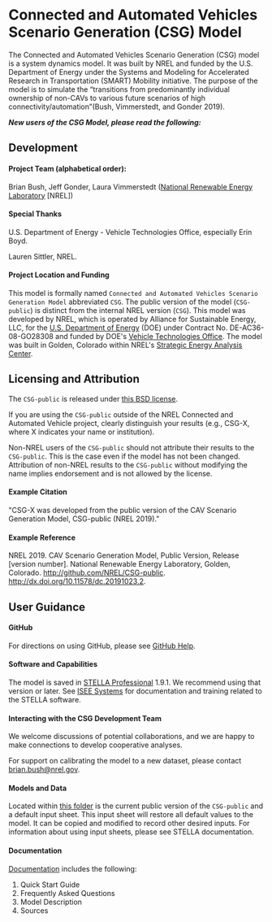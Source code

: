﻿# Connected and Automated Vehicles Scenario Generation (CSG) Model


The Connected and Automated Vehicles Scenario Generation (CSG) model is a system dynamics
model. It was built by NREL and funded by the U.S. Department of Energy under the Systems
and Modeling for Accelerated Research in Transportation (SMART) Mobility initiative. The
purpose of the model is to simulate the “transitions from predominantly individual ownership
of non-CAVs to various future scenarios of high connectivity/automation”(Bush, Vimmerstedt,
and Gonder 2019).


***New users of the CSG Model, please read the following:***


## Development


#### Project Team (alphabetical order):

Brian Bush, Jeff Gonder, Laura Vimmerstedt ([National Renewable Energy Laboratory](http://www.nrel.gov/) [NREL])


#### Special Thanks 

U.S. Department of Energy - Vehicle Technologies Office, especially Erin Boyd. 

Lauren Sittler, NREL.


#### Project Location and Funding

This model is formally named ``Connected and Automated Vehicles Scenario Generation Model`` abbreviated ``CSG``. The public version of the model (``CSG-public``) is distinct from the internal NREL version (``CSG``). This model was developed by NREL, which is operated by Alliance for Sustainable Energy, LLC, for the [U.S. Department of Energy](https://www.energy.gov/) (DOE) under Contract No. DE-AC36-08-GO28308 and funded by DOE's [Vehicle Technologies Office](https://www.energy.gov/science-innovation/vehicles). The model was built in Golden, Colorado within NREL's [Strategic Energy Analysis Center](https://www.nrel.gov/analysis/).


## Licensing and Attribution

The ``CSG-public`` is released under [this BSD license](LICENSE).

If you are using the ``CSG-public`` outside of the NREL Connected and Automated Vehicle project, clearly distinguish your results (e.g., CSG-X, where X indicates your name or institution).

Non-NREL users of the ``CSG-public`` should not attribute their results to the ``CSG-public``. This is the case even if the model has not been changed. Attribution of non-NREL results to the ``CSG-public`` without modifying the name implies endorsement and is not allowed by the license.


#### Example Citation

"CSG-X was developed from the public version of the CAV Scenario Generation Model, CSG-public (NREL 2019)." 


#### Example Reference 

NREL 2019. CAV Scenario Generation Model, Public Version, Release [version number]. National Renewable Energy Laboratory, Golden, Colorado. http://github.com/NREL/CSG-public. http://dx.doi.org/10.11578/dc.20191023.2.


## User Guidance


#### GitHub

For directions on using GitHub, please see [GitHub Help](https://help.github.com/en#dotcom).


#### Software and Capabilities

The model is saved in [STELLA Professional](https://www.iseesystems.com/store/products/stella-professional.aspx) 1.9.1. We recommend using that version or later. See [ISEE Systems](https://www.iseesystems.com/) for documentation and training related to the STELLA software.


#### Interacting with the CSG Development Team 

We welcome discussions of potential collaborations, and we are happy to make connections to develop cooperative analyses.

For support on calibrating the model to a new dataset, please contact <brian.bush@nrel.gov>.


#### Models and Data

Located within [this folder](models/) is the current public version of the ``CSG-public`` and a default input sheet. This input sheet will restore all default values to the model. It can be copied and modified to record other desired inputs. For information about using input sheets, please see STELLA documentation.

#### Documentation

[Documentation](documentation/) includes the following:

1.  Quick Start Guide
2.  Frequently Asked Questions
3.  Model Description
4.  Sources
